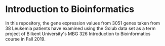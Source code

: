 # Introduction to Bioinformatics

In this repository, the gene expression values from 3051 genes taken from 38 Leukemia patients have examined using the Golub data set as a term project of  Bilkent University's MBG 326 Introduction to Bioinformatics course in Fall 2019.
